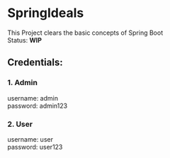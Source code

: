 # SpringIdeals
This Project clears the basic concepts of Spring Boot
<br>
Status: **WIP**

## Credentials:

### 1. Admin
username: admin <br>
password: admin123

### 2. User
username: user <br>
password: user123
